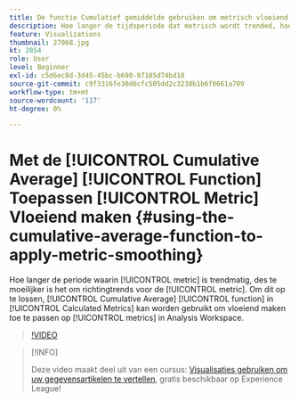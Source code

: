 ```yaml
---
title: De functie Cumulatief gemiddelde gebruiken om metrisch vloeiend maken toe te passen
description: Hoe langer de tijdsperiode dat metrisch wordt trended, hoe moeilijker het is om richtingtrends voor metrisch te vertellen. Om dit op te lossen, kan de Cumulatieve functie Gemiddeld in Berekende Metriek worden gebruikt om het gladmaken op metriek in Analysis Workspace toe te passen.
feature: Visualizations
thumbnail: 27068.jpg
kt: 2854
role: User
level: Beginner
exl-id: c5d6ec8d-3d45-45bc-b690-97185d74bd18
source-git-commit: c9f3316fe30d6cfc505dd2c3238b1b6f0661a709
workflow-type: tm+mt
source-wordcount: '117'
ht-degree: 0%

---
```


# Met de [!UICONTROL Cumulative Average] [!UICONTROL Function] Toepassen [!UICONTROL Metric] Vloeiend maken {#using-the-cumulative-average-function-to-apply-metric-smoothing}

Hoe langer de periode waarin [!UICONTROL metric] is trendmatig, des te moeilijker is het om richtingtrends voor de [!UICONTROL metric]. Om dit op te lossen, [!UICONTROL Cumulative Average] [!UICONTROL function] in [!UICONTROL Calculated Metrics] kan worden gebruikt om vloeiend maken toe te passen op [!UICONTROL metrics] in Analysis Workspace.

>[!VIDEO](https://video.tv.adobe.com/v/27068/?quality=9)

>[!INFO]
>
> Deze video maakt deel uit van een cursus: [Visualisaties gebruiken om uw gegevensartikelen te vertellen](https://experienceleague.adobe.com/?recommended=Analytics-U-1-2021.1.visualizations), gratis beschikbaar op Experience League!
